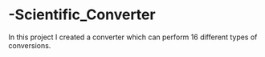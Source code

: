 # -Scientific_Converter
In this project I created a converter which can perform 16 different types of conversions.
